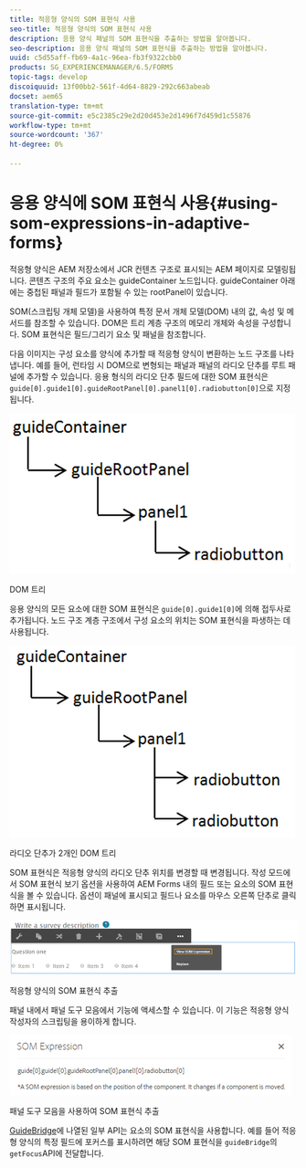 ```yaml
---
title: 적응형 양식의 SOM 표현식 사용
seo-title: 적응형 양식의 SOM 표현식 사용
description: 응용 양식 패널의 SOM 표현식을 추출하는 방법을 알아봅니다.
seo-description: 응용 양식 패널의 SOM 표현식을 추출하는 방법을 알아봅니다.
uuid: c5d55aff-fb69-4a1c-96ea-fb3f9322cbb0
products: SG_EXPERIENCEMANAGER/6.5/FORMS
topic-tags: develop
discoiquuid: 13f00bb2-561f-4d64-8829-292c663abeab
docset: aem65
translation-type: tm+mt
source-git-commit: e5c2385c29e2d20d453e2d1496f7d459d1c55876
workflow-type: tm+mt
source-wordcount: '367'
ht-degree: 0%

---
```



# 응용 양식에 SOM 표현식 사용{#using-som-expressions-in-adaptive-forms}

적응형 양식은 AEM 저장소에서 JCR 컨텐츠 구조로 표시되는 AEM 페이지로 모델링됩니다. 콘텐츠 구조의 주요 요소는 guideContainer 노드입니다. guideContainer 아래에는 중첩된 패널과 필드가 포함될 수 있는 rootPanel이 있습니다.

SOM(스크립팅 개체 모델)을 사용하여 특정 문서 개체 모델(DOM) 내의 값, 속성 및 메서드를 참조할 수 있습니다. DOM은 트리 계층 구조의 메모리 개체와 속성을 구성합니다. SOM 표현식은 필드/그리기 요소 및 패널을 참조합니다.

다음 이미지는 구성 요소를 양식에 추가할 때 적응형 양식이 변환하는 노드 구조를 나타냅니다. 예를 들어, 런타임 시 DOM으로 변형되는 패널과 패널의 라디오 단추를 루트 패널에 추가할 수 있습니다. 응용 형식의 라디오 단추 필드에 대한 SOM 표현식은 `guide[0].guide1[0].guideRootPanel[0].panel1[0].radiobutton[0]`으로 지정됩니다.

![DOM 트리](assets/hierarchy.png)

DOM 트리

응용 양식의 모든 요소에 대한 SOM 표현식은 `guide[0].guide1[0]`에 의해 접두사로 추가됩니다. 노드 구조 계층 구조에서 구성 요소의 위치는 SOM 표현식을 파생하는 데 사용됩니다.

![라디오 단추가 2개인 DOM 트리](assets/hierarchy_radio_button.png)

라디오 단추가 2개인 DOM 트리

SOM 표현식은 적응형 양식의 라디오 단추 위치를 변경할 때 변경됩니다. 작성 모드에서 SOM 표현식 보기 옵션을 사용하여 AEM Forms 내의 필드 또는 요소의 SOM 표현식을 볼 수 있습니다. 옵션이 패널에 표시되고 필드나 요소를 마우스 오른쪽 단추로 클릭하면 표시됩니다.

![적응형 양식의 SOM 표현식 추출](assets/som-expressions.png)

적응형 양식의 SOM 표현식 추출

패널 내에서 패널 도구 모음에서 기능에 액세스할 수 있습니다. 이 기능은 적응형 양식 작성자의 스크립팅을 용이하게 합니다.

![패널 도구 모음을 사용하여 SOM 표현식 추출](assets/som-expression.png)

패널 도구 모음을 사용하여 SOM 표현식 추출

[GuideBridge](https://helpx.adobe.com/aem-forms/6/javascript-api/GuideBridge.html)에 나열된 일부 API는 요소의 SOM 표현식을 사용합니다. 예를 들어 적응형 양식의 특정 필드에 포커스를 표시하려면 해당 SOM 표현식을 `guideBridge`의 `getFocus`API에 전달합니다.
